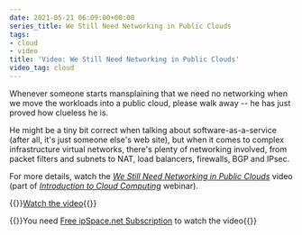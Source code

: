 ```yaml
---
date: 2021-05-21 06:09:00+00:00
series_title: We Still Need Networking in Public Clouds
tags:
- cloud
- video
title: 'Video: We Still Need Networking in Public Clouds'
video_tag: cloud
---
```

Whenever someone starts mansplaining that we need no networking when we move the workloads into a public cloud, please walk away -- he has just proved how clueless he is. 

He might be a tiny bit correct when talking about software-as-a-service (after all, it's just someone else's web site), but when it comes to complex infrastructure virtual networks, there's plenty of networking involved, from packet filters and subnets to NAT, load balancers, firewalls, BGP and IPsec.

For more details, watch the *[We Still Need Networking in Public Clouds](https://my.ipspace.net/bin/get/Cloud101/8.1%20-%20We%20Still%20Need%20Networking%20in%20Public%20Clouds.mp4?doccode=Cloud101)* video (part of *[Introduction to Cloud Computing](https://www.ipspace.net/Introduction_to_Cloud_Computing)* webinar).

{{<jump>}}[Watch the video](https://my.ipspace.net/bin/get/Cloud101/8.1%20-%20We%20Still%20Need%20Networking%20in%20Public%20Clouds.mp4?doccode=Cloud101){{</jump>}}

{{<note free>}}You need [Free ipSpace.net Subscription](https://www.ipspace.net/Subscription/Free) to watch the video{{</note>}}
